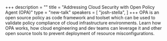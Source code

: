 +++
description = ""
title = "Addressing Cloud Security with Open Policy Agent (OPA)"
type = "new-talk"
speakers = [
        "josh-stella",
]
+++
OPA is an open source policy as code framework and toolset which can be used to validate policy compliance of cloud infrastructure environments. Learn how OPA works, how cloud engineering and dev teams can leverage it and other open source tools to prevent deployment of resource misconfigurations.
